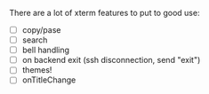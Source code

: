 There are a lot of xterm features to put to good use:

* [ ] copy/pase
* [ ] search
* [ ] bell handling
* [ ] on backend exit (ssh disconnection, send "exit")
* [ ] themes!
* [ ] onTitleChange
